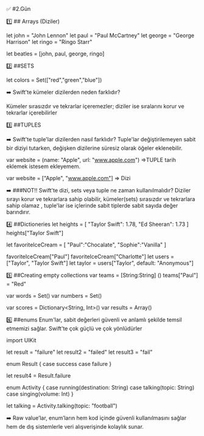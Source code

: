 
✅ #2.Gün

1️⃣ ## Arrays (Diziler)

let john = "John Lennon"
let paul = "Paul McCartney"
let george = "George Harrison"
let ringo = "Ringo Starr"

let beatles = [john, paul, george, ringo]


2️⃣ ##SETS

let colors = Set(["red","green","blue"])

➡️ Swift'te kümeler dizilerden neden farklıdır? 

Kümeler sırasızdır ve tekrarlar içeremezler; diziler ise sıralarını korur ve 
tekrarlar içerebilirler

3️⃣ ##TUPLES

➡️ Swift'te tuple'lar dizilerden nasıl farklıdır?
Tuple'lar değiştirilemeyen sabit bir diziyi tutarken, değişken dizilerine süresiz 
olarak öğeler eklenebilir.

var website = (name: "Apple", url: "www.apple.com") =>TUPLE tarih eklemek istesem
ekleyemem.

var website = ["Apple", "www.apple.com"] => Dizi

➡️ ###NOT!!
Swift'te dizi, sets veya tuple ne zaman kullanılmalıdır?
Diziler sırayı korur ve tekrarlara sahip olabilir, kümeler(sets) sırasızdır ve
tekrarlara sahip olamaz , tuple'lar ise içlerinde sabit tiplerde sabit sayıda 
değer barındırır.

4️⃣ ##Dictioneries
let heights = [
    "Taylor Swift": 1.78,
    "Ed Sheeran": 1.73
]
heights["Taylor Swift"]

let favoriteIceCream = [
    "Paul":"Chocalate",
    "Sophie":"Vanilla"
]

favoriteIceCream["Paul"]
favoriteIceCream["Charlotte"]
let users = ["Taylor", "Taylor Swift"]
let taylor = users["Taylor", default: "Anonymous"]
 

5️⃣ ##Creating empty collections
var teams = [String:String] ()
teams["Paul"] = "Red"

var words = Set<String>()
var numbers = Set<Int>()

var scores = Dictionary<String, Int>()
var results = Array<Int>()


6️⃣ ##enums 
Enum'lar, sabit değerleri güvenli ve anlamlı şekilde temsil etmemizi sağlar. 
Swift'te çok güçlü ve çok yönlüdürler

import UIKit

let result = "failure"
let result2 = "failed"
let result3 = "fail"

enum Result {
    case success
    case failure
}

let result4 = Result.failure


enum Activity {
    case running(destination: String)
    case talking(topic: String)
    case singing(volume: Int)
}

let talking = Activity.talking(topic: "football")

➡️ Raw value’lar, enum’ların hem kod içinde güvenli kullanılmasını sağlar hem de dış 
sistemlerle veri alışverişinde kolaylık sunar.
